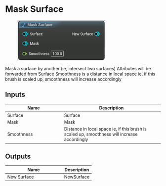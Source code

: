# Mask Surface

<div align="left" data-full-width="false"><figure><img src="../../../api/Surface/Mask_Surface.png" alt=""><figcaption></figcaption></figure></div>

Mask a surface by another (ie, intersect two surfaces) Attributes will be forwarded from Surface Smoothness is a distance in local space ie, if this brush is scaled up, smoothness will increase accordingly

## Inputs

<table><thead><tr><th width="170">Name</th><th>Description</th></tr></thead><tbody><tr><td>Surface</td><td>Surface</td></tr><tr><td>Mask</td><td>Mask</td></tr><tr><td>Smoothness</td><td>Distance in local space ie, if this brush is scaled up, smoothness will increase accordingly</td></tr></tbody></table>

## Outputs

<table><thead><tr><th width="170">Name</th><th>Description</th></tr></thead><tbody><tr><td>New Surface</td><td>NewSurface</td></tr></tbody></table>
